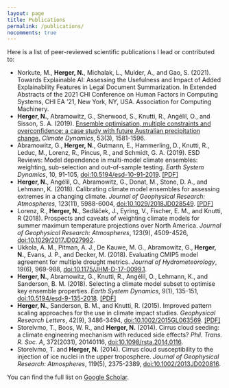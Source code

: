 ```yaml
---
layout: page
title: Publications
permalink: /publications/
nocomments: true
---
```


Here is a list of peer-reviewed scientific publications I lead or contributed to:
* Norkute, M., **Herger, N.**, Michalak, L., Mulder, A., and Gao, S. (2021). Towards Explainable AI: Assessing the Usefulness and Impact of Added Explainability Features in Legal Document Summarization. In Extended Abstracts of the 2021 CHI Conference on Human Factors in Computing Systems, CHI EA ’21, New York, NY, USA. Association for Computing Machinery.
* **Herger, N.**, Abramowitz, G., Sherwood, S., Knutti, R., Angélil, O., and Sisson, S. A. (2019). [Ensemble optimisation, multiple constraints and overconfidence: a case study with future Australian precipitation change.](https://dl.acm.org/doi/10.1145/3411763.3443441) *Climate Dynamics*, 53(3), 1581-1596.
* Abramowitz, G., **Herger, N.**, Gutmann, E., Hammerling, D., Knutti, R., Leduc, M., Lorenz, R., Pincus, R., and Schmidt, G. A. (2019). ESD Reviews: Model dependence in multi-model climate ensembles: weighting, sub-selection and out-of-sample testing. *Earth System Dynamics*, 10, 91-105, [doi:10.5194/esd-10-91-2019](https://www.earth-syst-dynam.net/10/91/2019/). [[PDF]](https://github.com/nherger/nherger.github.io/blob/master/documents/AbramowitzESD2019.pdf)
* **Herger, N.**, Angélil, O., Abramowitz, G., Donat, M., Stone, D. A., and Lehmann, K. (2018). Calibrating climate model ensembles for assessing extremes in a changing climate. *Journal of Geophysical Research: Atmospheres*, 123(11), 5988-6004, [doi:10.1029/2018JD028549](https://agupubs.onlinelibrary.wiley.com/doi/abs/10.1029/2018JD028549). [[PDF]](https://github.com/nherger/nherger.github.io/blob/master/documents/HergerJGR2018.pdf)
* Lorenz, R., **Herger, N.**, Sedláček, J., Eyring, V., Fischer, E. M., and Knutti, R (2018). Prospects and caveats of weighting climate models for summer maximum temperature projections over North America. *Journal of Geophysical Research: Atmospheres*, 123(9), 4509-4526, [doi:10.1029/2017JD027992](https://agupubs.onlinelibrary.wiley.com/doi/10.1029/2017JD027992).
* Ukkola, A. M., Pitman, A. J., De Kauwe, M. G., Abramowitz, G., **Herger, N.**, Evans, J. P., and Decker, M. (2018). Evaluating CMIP5 model agreement for multiple drought metrics. *Journal of Hydrometeorology*, 19(6), 969-988, [doi:10.1175/JHM-D-17-0099.1](https://journals.ametsoc.org/doi/abs/10.1175/JHM-D-17-0099.1).
* **Herger, N.**, Abramowitz, G., Knutti, R., Angélil, O., Lehmann, K., and Sanderson, B. M. (2018). Selecting a climate model subset to optimise key ensemble properties. *Earth System Dynamics*, 9(1), 135-151, [doi:10.5194/esd-9-135-2018](https://www.earth-syst-dynam.net/9/135/2018/). [[PDF]](https://github.com/nherger/nherger.github.io/blob/master/documents/HergerESD2018.pdf)
* **Herger, N.**, Sanderson, B. M., and Knutti, R. (2015). Improved pattern scaling approaches for the use in climate impact studies. *Geophysical Research Letters*, 42(9), 3486-3494, [doi:10.1002/2015GL063569](https://agupubs.onlinelibrary.wiley.com/doi/full/10.1002/2015GL063569). [[PDF]](https://github.com/nherger/nherger.github.io/blob/master/documents/HergerGRL2015.pdf)
* Storelvmo, T., Boos, W. R., and **Herger, N.** (2014). Cirrus cloud seeding: a climate engineering mechanism with reduced side effects? *Phil. Trans. R. Soc. A*, 372(2031), 20140116, [doi:10.1098/rsta.2014.0116](http://rsta.royalsocietypublishing.org/content/372/2031/20140116).
* Storelvmo, T. and **Herger, N.** (2014). Cirrus cloud susceptibility to the injection of ice nuclei in the upper troposphere. *Journal of Geophysical Research: Atmospheres*, 119(5), 2375-2389, [doi:10.1002/2013JD020816](https://agupubs.onlinelibrary.wiley.com/doi/abs/10.1002/2013JD020816).


You can find the full list on <a href="https://scholar.google.com.au/citations?user=pY9LckMAAAAJ&hl=en" target="_blank">Google Scholar</a>.
